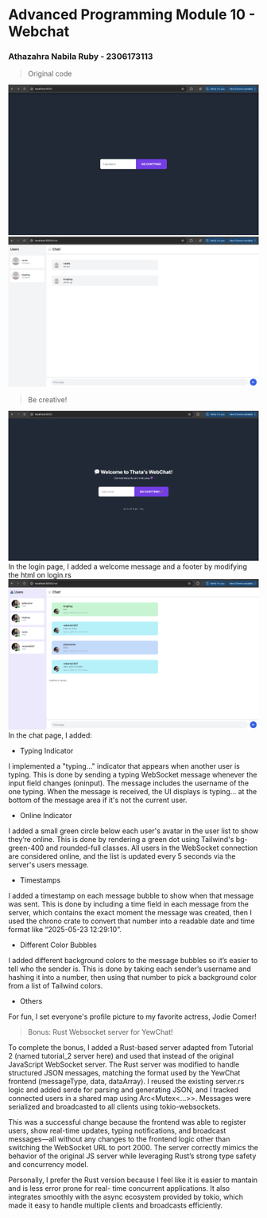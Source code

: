 # Advanced Programming Module 10 - Webchat
### Athazahra Nabila Ruby - 2306173113

> Original code
 
![Login](images/login.png)
![Chat](images/chat.png)

> Be creative!
 
![Login](images/login_after.png)
In the login page, I added a welcome message and a footer by modifying the html on login.rs
![Chat](images/chat_after.png)
In the chat page, I added:
- Typing Indicator
 
I implemented a "typing..." indicator that appears when another user is typing. This is done by sending a typing WebSocket message whenever the input field changes (oninput). The message includes the username of the one typing. When the message is received, the UI displays <username> is typing... at the bottom of the message area if it's not the current user.

- Online Indicator
 
I added a small green circle below each user's avatar in the user list to show they’re online. This is done by rendering a green dot using Tailwind's bg-green-400 and rounded-full classes. All users in the WebSocket connection are considered online, and the list is updated every 5 seconds via the server's users message.

- Timestamps
 
I added a timestamp on each message bubble to show when that message was sent. This is done by including a time field in each message from the server, which contains the exact moment the message was created, then I used the chrono crate to convert that number into a readable date and time format like “2025-05-23 12:29:10”. 

- Different Color Bubbles
 
I added different background colors to the message bubbles so it’s easier to tell who the sender is. This is done by taking each sender’s username and hashing it into a number, then using that number to pick a background color from a list of Tailwind colors.

- Others
 
For fun, I set everyone's profile picture to my favorite actress, Jodie Comer!

> Bonus: Rust Websocket server for YewChat!
 
To complete the bonus, I added a Rust-based server adapted from Tutorial 2 (named tutorial_2 server here) and used that instead of the original JavaScript WebSocket server. The Rust server was modified to handle structured JSON messages, matching the format used by the YewChat frontend (messageType, data, dataArray). I reused the existing server.rs logic and added serde for parsing and generating JSON, and I tracked connected users in a shared map using Arc<Mutex<...>>. Messages were serialized and broadcasted to all clients using tokio-websockets.

This was a successful change because the frontend was able to register users, show real-time updates, typing notifications, and broadcast messages—all without any changes to the frontend logic other than switching the WebSocket URL to port 2000. The server correctly mimics the behavior of the original JS server while leveraging Rust’s strong type safety and concurrency model.

Personally, I prefer the Rust version because I feel like it is easier to mantain and is less error prone for real- time concurrent applications. It also integrates smoothly with the async ecosystem provided by tokio, which made it easy to handle multiple clients and broadcasts efficiently.